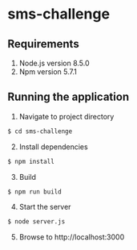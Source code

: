 # sms-challenge

## Requirements
1. Node.js version 8.5.0
2. Npm     version 5.7.1

## Running the application
1. Navigate to project directory
```sh
$ cd sms-challenge
```
2. Install dependencies
```sh
$ npm install
```

3. Build
```sh
$ npm run build
```

4. Start the server
```sh
$ node server.js
```

5. Browse to http://localhost:3000
